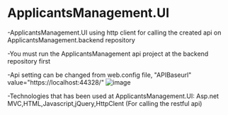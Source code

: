 # ApplicantsManagement.UI
-ApplicantsManagement.UI using http client for calling the created api on ApplicantsManagement.backend repository


-You must run the ApplicantsManagement api project at the backend repository first


-Api setting can be changed from web.config file,
"APIBaseurl" value="https://localhost:44328/"
![image](https://user-images.githubusercontent.com/95050832/148787583-dbf73a8a-08e5-4013-979b-56d6a0d19948.png)




-Technologies that has been used at ApplicantsManagement.UI:
Asp.net MVC,HTML,Javascript,jQuery,HttpClent (For calling the restful api)

